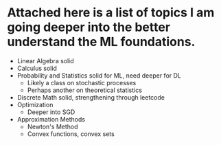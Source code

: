 # Attached here is a list of topics I am going deeper into the better understand the ML foundations. 

- Linear Algebra solid
- Calculus solid
- Probability and Statistics solid for ML, need deeper for DL
  - Likely a class on stochastic processes
  - Perhaps another on theoretical statistics
- Discrete Math solid, strengthening through leetcode
- Optimization
  - Deeper into SGD
- Approximation Methods
  - Newton's Method
  - Convex functions, convex sets 
  
